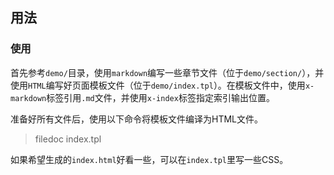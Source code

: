 
## 用法
### 使用

首先参考`demo/`目录，使用`markdown`编写一些章节文件（位于`demo/section/`），并使用`HTML`编写好页面模板文件（位于`demo/index.tpl`）。在模板文件中，使用`x-markdown`标签引用`.md`文件，并使用`x-index`标签指定索引输出位置。

准备好所有文件后，使用以下命令将模板文件编译为HTML文件。

>	filedoc index.tpl

如果希望生成的`index.html`好看一些，可以在`index.tpl`里写一些CSS。
